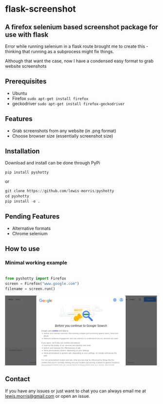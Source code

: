 # flask-screenshot

## A firefox selenium based screenshot package for use with flask  

Error while running selenium in a flask route brought me to create this - thinking that running as a subprocess might fix things.

Although that want the case, now I have a condensed easy format to grab website screenshots

## Prerequisites 

* Ubuntu 
* Firefox   `sudo apt-get install firefox`
* geckodriver `sudo apt-get install firefox-geckodriver`

## Features

* Grab screenshots from any website (in .png format)
* Choose browser size (essentially screenshot size)


## Installation

Download and install can be done through PyPi

```
pip install pyshotty
```
or

```python
git clone https://github.com/lewis-morris/pyshotty
cd pyshotty 
pip install -e .
```

## Pending Features

* Alternative formats
* Chrome selenium

## How to use

### Minimal working example

```python

from pyshotty import Firefox
screen = Firefox("www.google.com")
filename = screen.run()

```

![Image](examples/tempscreenshot.png)


## Contact

If you have any issues or just want to chat you can always email me at lewis.morris@gmail.com or open an issue.
